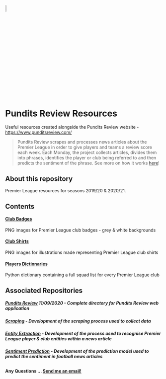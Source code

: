 <img src="https://i.ibb.co/ZXVNVY5/pr-logo-plain-opauq.png" width="7.5%" height="7.5%">

# Pundits Review Resources
Useful resources created alongside the Pundits Review website - https://www.punditsreview.com/

> Pundits Review scrapes and processes news articles about the Premier League in order to give players and teams a review score each week. Each Monday, the project collects articles, divides them into phrases, identifies the player or club being referred to and then predicts the sentiment of the phrase. See more on how it works <a href="https://www.punditsreview.com/howitworks">here</a>!

## About this repository
Premier League resources for seasons 2019/20 & 2020/21.

## Contents

#### <a href="https://github.com/andyclarkemedia/Pundits-Review-Resources/tree/master/club_badges">Club Badges</a>
PNG images for Premier League club badges - grey & white backgrounds

#### <a href="https://github.com/andyclarkemedia/Pundits-Review-Resources/tree/master/club_shirts">Club Shirts</a>
PNG images for illustrations made representing Premier League club shirts

#### <a href="https://github.com/andyclarkemedia/Pundits-Review-Resources/tree/master/players_dictionaries">Players Dictionaries</a>
Python dictionary containing a full squad list for every Premier League club



## Associated Repositories

##### <a href="https://github.com/andyclarkemedia/Pundits-Review">Pundits Review</a> 11/09/2020 - Complete directory for Pundits Review web application
##### <a href="https://github.com/andyclarkemedia/Pundits-Review-Scraping">Scraping</a> - Development of the scraping process used to collect data
##### <a href="https://github.com/andyclarkemedia/Pundits-Review-Entity-Extraction">Entity Extraction</a> - Development of the process used to recognise Premier League player & club entities within a news article
##### <a href="https://github.com/andyclarkemedia/Pundits-Review-Sentiment-Prediction">Sentiment Prediction</a> - Development of the prediction model used to predict the sentiment in football news articles 

##
#### Any Questions ... <a target="_blank" href="mailto:clarkeAJ3@cardiff.ac.uk">Send me an email!</a>
